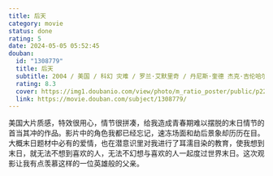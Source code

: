 ```yaml
---
title: 后天
category: movie
status: done
rating: 5
date: 2024-05-05 05:52:45
douban:
  id: "1308779"
  title: 后天
  subtitle: 2004 / 美国 / 科幻 灾难 / 罗兰·艾默里奇 / 丹尼斯·奎德 杰克·吉伦哈尔
  rating: 8.3
  cover: https://img1.doubanio.com/view/photo/m_ratio_poster/public/p2209602029.jpg
  link: https://movie.douban.com/subject/1308779/
---
```


美国大片质感，特效很用心，情节很拼凑，给我造成青春期难以摆脱的末日情节的首当其冲的作品。影片中的角色我都已经忘记，速冻场面和劫后景象却历历在目。大概末日题材中必有的爱情，也在潜意识里对我进行了耳濡目染的教育，使我想到末日，就无法不想到喜欢的人，无法不幻想与喜欢的人一起度过世界末日。这次观影让我有点羡慕这样的一位英雄般的父亲。